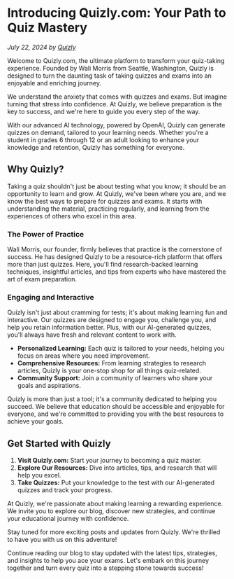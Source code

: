 # Introducing Quizly.com: Your Path to Quiz Mastery

_July 22, 2024 by [Quizly](/)_

Welcome to Quizly.com, the ultimate platform to transform your quiz-taking experience. Founded by Wali Morris from Seattle, Washington, Quizly is designed to turn the daunting task of taking quizzes and exams into an enjoyable and enriching journey.

We understand the anxiety that comes with quizzes and exams. But imagine turning that stress into confidence. At Quizly, we believe preparation is the key to success, and we're here to guide you every step of the way.

With our advanced AI technology, powered by OpenAI, Quizly can generate quizzes on demand, tailored to your learning needs. Whether you're a student in grades 6 through 12 or an adult looking to enhance your knowledge and retention, Quizly has something for everyone.

## Why Quizly?

Taking a quiz shouldn't just be about testing what you know; it should be an opportunity to learn and grow. At Quizly, we've been where you are, and we know the best ways to prepare for quizzes and exams. It starts with understanding the material, practicing regularly, and learning from the experiences of others who excel in this area.

### The Power of Practice

Wali Morris, our founder, firmly believes that practice is the cornerstone of success. He has designed Quizly to be a resource-rich platform that offers more than just quizzes. Here, you'll find research-backed learning techniques, insightful articles, and tips from experts who have mastered the art of exam preparation.

### Engaging and Interactive

Quizly isn't just about cramming for tests; it's about making learning fun and interactive. Our quizzes are designed to engage you, challenge you, and help you retain information better. Plus, with our AI-generated quizzes, you'll always have fresh and relevant content to work with.

- **Personalized Learning:** Each quiz is tailored to your needs, helping you focus on areas where you need improvement.
- **Comprehensive Resources:** From learning strategies to research articles, Quizly is your one-stop shop for all things quiz-related.
- **Community Support:** Join a community of learners who share your goals and aspirations.

Quizly is more than just a tool; it's a community dedicated to helping you succeed. We believe that education should be accessible and enjoyable for everyone, and we're committed to providing you with the best resources to achieve your goals.

## Get Started with Quizly

1. **Visit Quizly.com:** Start your journey to becoming a quiz master.
1. **Explore Our Resources:** Dive into articles, tips, and research that will help you excel.
1. **Take Quizzes:** Put your knowledge to the test with our AI-generated quizzes and track your progress.

At Quizly, we're passionate about making learning a rewarding experience. We invite you to explore our blog, discover new strategies, and continue your educational journey with confidence.

Stay tuned for more exciting posts and updates from Quizly. We're thrilled to have you with us on this adventure!

Continue reading our blog to stay updated with the latest tips, strategies, and insights to help you ace your exams. Let's embark on this journey together and turn every quiz into a stepping stone towards success!